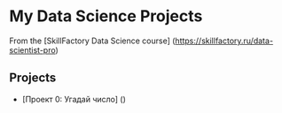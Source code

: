 # My Data Science Projects

From the [SkillFactory Data Science course] (https://skillfactory.ru/data-scientist-pro)

## Projects

* [Проект 0: Угадай число] ()